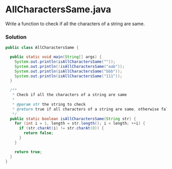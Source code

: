 # AllCharactersSame.java

Write a function to check if all the characters of a string are same.

### Solution

```java
public class AllCharactersSame {

  public static void main(String[] args) {
    System.out.println(isAllCharactersSame(""));
    System.out.println(!isAllCharactersSame("aab"));
    System.out.println(isAllCharactersSame("bbb"));
    System.out.println(isAllCharactersSame("111"));
  }

  /**
   * Check if all the characters of a string are same
   *
   * @param str the string to check
   * @return true if all characters of a string are same, otherwise false
   */
  public static boolean isAllCharactersSame(String str) {
    for (int i = 1, length = str.length(); i < length; ++i) {
      if (str.charAt(i) != str.charAt(0)) {
        return false;
      }
    }

    return true;
  }
}
```
